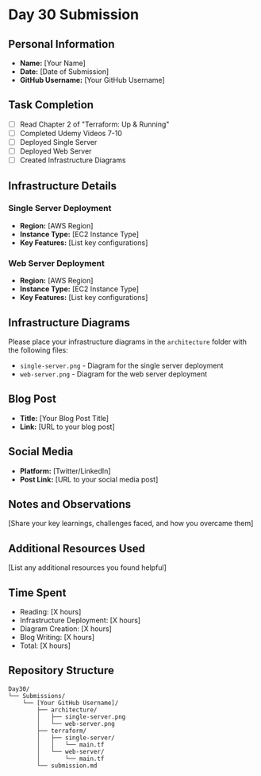 # Day 30 Submission

## Personal Information
- **Name:** [Your Name]
- **Date:** [Date of Submission]
- **GitHub Username:** [Your GitHub Username]

## Task Completion
- [ ] Read Chapter 2 of "Terraform: Up & Running"
- [ ] Completed Udemy Videos 7-10
- [ ] Deployed Single Server
- [ ] Deployed Web Server
- [ ] Created Infrastructure Diagrams

## Infrastructure Details

### Single Server Deployment
- **Region:** [AWS Region]
- **Instance Type:** [EC2 Instance Type]
- **Key Features:** [List key configurations]

### Web Server Deployment
- **Region:** [AWS Region]
- **Instance Type:** [EC2 Instance Type]
- **Key Features:** [List key configurations]

## Infrastructure Diagrams
Please place your infrastructure diagrams in the `architecture` folder with the following files:
- `single-server.png` - Diagram for the single server deployment
- `web-server.png` - Diagram for the web server deployment

## Blog Post
- **Title:** [Your Blog Post Title]
- **Link:** [URL to your blog post]

## Social Media
- **Platform:** [Twitter/LinkedIn]
- **Post Link:** [URL to your social media post]

## Notes and Observations
[Share your key learnings, challenges faced, and how you overcame them]

## Additional Resources Used
[List any additional resources you found helpful]

## Time Spent
- Reading: [X hours]
- Infrastructure Deployment: [X hours]
- Diagram Creation: [X hours]
- Blog Writing: [X hours]
- Total: [X hours]

## Repository Structure
```
Day30/
└── Submissions/
    └── [Your GitHub Username]/
        ├── architecture/
        │   ├── single-server.png
        │   └── web-server.png
        ├── terraform/
        │   ├── single-server/
        │   │   └── main.tf
        │   └── web-server/
        │       └── main.tf
        └── submission.md
``` 
